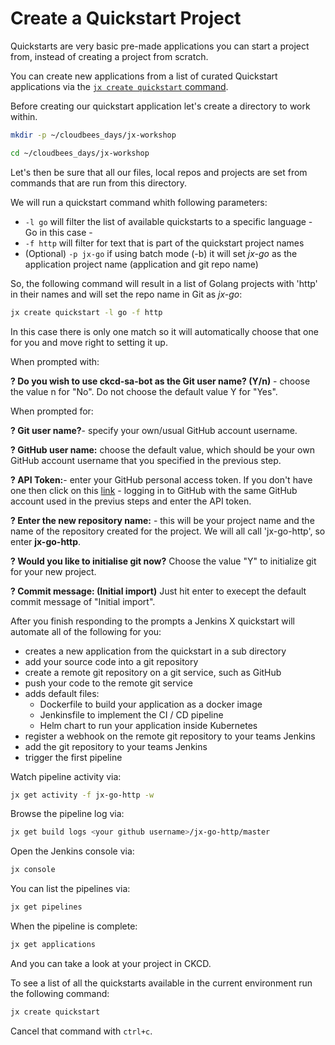 # Create a Quickstart Project

Quickstarts are very basic pre-made applications you can start a project from, instead of creating a project from scratch.

You can create new applications from a list of curated Quickstart applications via the [`jx create quickstart` command](https://jenkins-x.io/commands/jx_create_quickstart/).

Before creating our quickstart application let's create a directory to work within.

```bash
mkdir -p ~/cloudbees_days/jx-workshop
```
```bash
cd ~/cloudbees_days/jx-workshop
```

Let's then be sure that all our files, local repos and projects are set from commands that are run from this directory.

 We will run a quickstart command whith following parameters:

- `-l go`  will filter the list of available quickstarts to a specific language - Go in this case -
- `-f http` will filter for text that is part of the quickstart project names
- (Optional) `-p jx-go` if using batch mode (-b) it will set *jx-go* as the application project name (application and git repo name)

 So, the following command will result in a list of Golang projects with 'http' in their names and will set the repo name in Git as *jx-go*:

```bash
jx create quickstart -l go -f http
```

In this case there is only one match so it will automatically choose that one for you and move right to setting it up.

When prompted with:

**? Do you wish to use ckcd-sa-bot as the Git user name? (Y/n)** -  choose the value n for "No". Do not choose the default value Y for "Yes".
‍

When prompted for:

**? Git user name?**- specify your own/usual GitHub account username.

**? GitHub user name:** choose the default value, which should be your own GitHub account username that you specified in the previous step.

**? API Token:**- enter your GitHub personal access token. If you don't have one then click on this [link](https://github.com/settings/tokens/new?scopes=repo,read:user,read:org,user:email,write:repo_hook,delete_repo) - logging in to GitHub with the same GitHub account used in the previus steps and enter the API token.

**? Enter the new repository name:** - this will be your project name and the name of the repository created for the project. We will all call 'jx-go-http', so  enter **jx-go-http**. 

**? Would you like to initialise git now?** Choose the value "Y" to initialize git for your new project.

**? Commit message:  (Initial import)** Just hit enter to execept the default commit message of "Initial import".

After you finish responding to the prompts a Jenkins X quickstart will automate all of the following for you:

 * creates a new application from the quickstart in a sub directory
 * add your source code into a git repository
 * create a remote git repository on a git service, such as GitHub
 * push your code to the remote git service
 * adds default files:
   * Dockerfile to build your application as a docker image
   * Jenkinsfile to implement the CI / CD pipeline
   * Helm chart to run your application inside Kubernetes
 * register a webhook on the remote git repository to your teams Jenkins
 * add the git repository to your teams Jenkins
 * trigger the first pipeline

 Watch pipeline activity via: 
```bash
jx get activity -f jx-go-http -w
```
Browse the pipeline log via: 
```bash 
jx get build logs <your github username>/jx-go-http/master
```
Open the Jenkins console via: 
```bash
jx console
```
You can list the pipelines via: 
```bash
jx get pipelines
```
When the pipeline is complete:
```bash
jx get applications
```

And you can take a look at your project in CKCD.

To see a list of all the quickstarts available in the current environment run the following command:
```bash
jx create quickstart
```

Cancel that command with `ctrl+c`.
